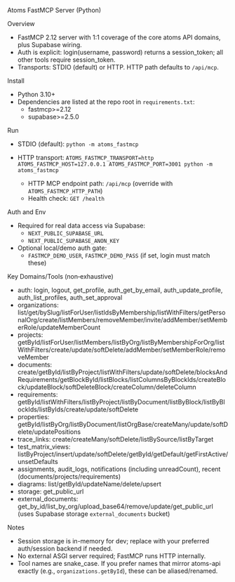 Atoms FastMCP Server (Python)

Overview
- FastMCP 2.12 server with 1:1 coverage of the core atoms API domains, plus Supabase wiring.
- Auth is explicit: login(username, password) returns a session_token; all other tools require session_token.
- Transports: STDIO (default) or HTTP. HTTP path defaults to `/api/mcp`.

Install
- Python 3.10+
- Dependencies are listed at the repo root in `requirements.txt`:
  - fastmcp>=2.12
  - supabase>=2.5.0

Run
- STDIO (default):
  `python -m atoms_fastmcp`

- HTTP transport:
  `ATOMS_FASTMCP_TRANSPORT=http ATOMS_FASTMCP_HOST=127.0.0.1 ATOMS_FASTMCP_PORT=3001 python -m atoms_fastmcp`
  - HTTP MCP endpoint path: `/api/mcp` (override with `ATOMS_FASTMCP_HTTP_PATH`)
  - Health check: `GET /health`

Auth and Env
- Required for real data access via Supabase:
  - `NEXT_PUBLIC_SUPABASE_URL`
  - `NEXT_PUBLIC_SUPABASE_ANON_KEY`
- Optional local/demo auth gate:
  - `FASTMCP_DEMO_USER`, `FASTMCP_DEMO_PASS` (if set, login must match these)

Key Domains/Tools (non‑exhaustive)
- auth: login, logout, get_profile, auth_get_by_email, auth_update_profile, auth_list_profiles, auth_set_approval
- organizations: list/get/bySlug/listForUser/listIdsByMembership/listWithFilters/getPersonalOrg/create/listMembers/removeMember/invite/addMember/setMemberRole/updateMemberCount
- projects: getById/listForUser/listMembers/listByOrg/listByMembershipForOrg/listWithFilters/create/update/softDelete/addMember/setMemberRole/removeMember
- documents: create/getById/listByProject/listWithFilters/update/softDelete/blocksAndRequirements/getBlockById/listBlocks/listColumnsByBlockIds/createBlock/updateBlock/softDeleteBlock/createColumn/deleteColumn
- requirements: getById/listWithFilters/listByProject/listByDocument/listByBlock/listByBlockIds/listByIds/create/update/softDelete
- properties: getById/listByOrg/listByDocument/listOrgBase/createMany/update/softDelete/updatePositions
- trace_links: create/createMany/softDelete/listBySource/listByTarget
- test_matrix_views: listByProject/insert/update/softDelete/getById/getDefault/getFirstActive/unsetDefaults
- assignments, audit_logs, notifications (including unreadCount), recent (documents/projects/requirements)
- diagrams: list/getById/updateName/delete/upsert
- storage: get_public_url
- external_documents: get_by_id/list_by_org/upload_base64/remove/update/get_public_url (uses Supabase storage `external_documents` bucket)

Notes
- Session storage is in-memory for dev; replace with your preferred auth/session backend if needed.
- No external ASGI server required; FastMCP runs HTTP internally.
- Tool names are snake_case. If you prefer names that mirror atoms-api exactly (e.g., `organizations.getById`), these can be aliased/renamed.
